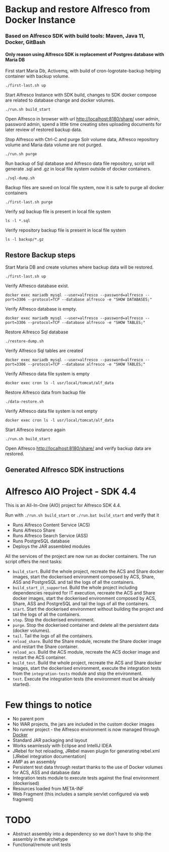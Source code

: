 
# Backup and restore Alfresco from Docker Instance

### Based on Alfresco SDK with build tools: Maven, Java 11, Docker, GitBash

#### Only reason using Alfresco SDK is replacement of Postgres database with Maria DB

First start Maria Db, Activemq, with build of cron-logrotate-backup helping container with backup volume.

    ./first-last.sh up

Start Alfresco Instance with SDK build, changes to SDK docker compose are related to database change and docker volumes.

    ./run.sh build_start

Open Alfresco in browser with url [http://localhost:8180/share/](http://localhost:8180/share/) user admin, password admin, spend a little time creating sites 
uploading documents for later review of restored backup data.

Stop Alfresco with Ctrl-C and purge Solr volume data, Alfresco repository volume and Maria data volume are not purged.   

    ./run.sh purge

Run backup of Sql database and Alfresco data file repository, script will generate .sql and .gz in local file system outside of docker containers.

    ./sql-dump.sh  

Backup files are saved on local file system, now it is safe to purge all docker containers

    ./first-last.sh purge

Verify sql backup file is present in local file system

    ls -l *.sql

Verify repository backup file is present in local file system

    ls -l backup/*.gz

## Restore Backup steps

Start Maria DB and create volumes where backup data will be restored.

    ./first-last.sh up    

Verify Alfresco database exist.

    docker exec mariadb mysql --user=alfresco --password=alfresco --port=3306 --protocol=TCP --database alfresco -e "SHOW DATABASES;"

Verify Alfresco database is empty.

    docker exec mariadb mysql --user=alfresco --password=alfresco --port=3306 --protocol=TCP --database alfresco -e "SHOW TABLES;"

Restore Alfresco Sql database

    ./restore-dump.sh

Verify Alfresco Sql tables are created

    docker exec mariadb mysql --user=alfresco --password=alfresco --port=3306 --protocol=TCP --database alfresco -e "SHOW TABLES;"

Verify Alfresco data file system is empty 

    docker exec cron ls -l usr/local/tomcat/alf_data

Restore Alfresco data from backup file

    ./data-restore.sh

Verify Alfresco data file system is not empty

    docker exec cron ls -l usr/local/tomcat/alf_data

Start Alfresco instance again

    ./run.sh build_start

Open Alfresco [http://localhost:8180/share/](http://localhost:8180/share/) and verify backup data are restored.


## Generated Alfresco SDK instructions

# Alfresco AIO Project - SDK 4.4

This is an All-In-One (AIO) project for Alfresco SDK 4.4.

Run with `./run.sh build_start` or `./run.bat build_start` and verify that it

 * Runs Alfresco Content Service (ACS)
 * Runs Alfresco Share
 * Runs Alfresco Search Service (ASS)
 * Runs PostgreSQL database
 * Deploys the JAR assembled modules
 
All the services of the project are now run as docker containers. The run script offers the next tasks:

 * `build_start`. Build the whole project, recreate the ACS and Share docker images, start the dockerised environment composed by ACS, Share, ASS and 
 PostgreSQL and tail the logs of all the containers.
 * `build_start_it_supported`. Build the whole project including dependencies required for IT execution, recreate the ACS and Share docker images, start the 
 dockerised environment composed by ACS, Share, ASS and PostgreSQL and tail the logs of all the containers.
 * `start`. Start the dockerised environment without building the project and tail the logs of all the containers.
 * `stop`. Stop the dockerised environment.
 * `purge`. Stop the dockerised container and delete all the persistent data (docker volumes).
 * `tail`. Tail the logs of all the containers.
 * `reload_share`. Build the Share module, recreate the Share docker image and restart the Share container.
 * `reload_acs`. Build the ACS module, recreate the ACS docker image and restart the ACS container.
 * `build_test`. Build the whole project, recreate the ACS and Share docker images, start the dockerised environment, execute the integration tests from the
 `integration-tests` module and stop the environment.
 * `test`. Execute the integration tests (the environment must be already started).

# Few things to notice

 * No parent pom
 * No WAR projects, the jars are included in the custom docker images
 * No runner project - the Alfresco environment is now managed through [Docker](https://www.docker.com/)
 * Standard JAR packaging and layout
 * Works seamlessly with Eclipse and IntelliJ IDEA
 * JRebel for hot reloading, JRebel maven plugin for generating rebel.xml [JRebel integration documentation]
 * AMP as an assembly
 * Persistent test data through restart thanks to the use of Docker volumes for ACS, ASS and database data
 * Integration tests module to execute tests against the final environment (dockerised)
 * Resources loaded from META-INF
 * Web Fragment (this includes a sample servlet configured via web fragment)

# TODO

  * Abstract assembly into a dependency so we don't have to ship the assembly in the archetype
  * Functional/remote unit tests
